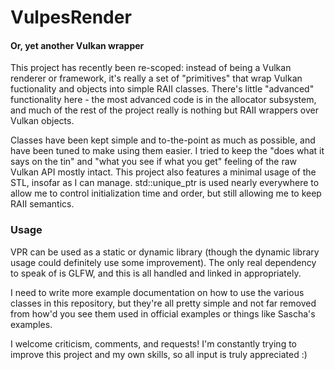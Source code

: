 # VulpesRender
#### Or, yet another Vulkan wrapper

This project has recently been re-scoped: instead of being a Vulkan renderer or 
framework, it's really a set of "primitives" that wrap Vulkan fuctionality and
objects into simple RAII classes. There's little "advanced" functionality here - 
the most advanced code is in the allocator subsystem, and much of the rest of the
project really is nothing but RAII wrappers over Vulkan objects.

Classes have been kept simple and to-the-point as much as possible, and have been
tuned to make using them easier. I tried to keep the "does what it says on the tin"
and "what you see if what you get" feeling of the raw Vulkan API mostly intact.
This project also features a minimal usage of the STL, insofar as I can manage. 
std::unique_ptr is used nearly everywhere to allow me to control initialization time and order, 
but still allowing me to keep RAII semantics.

### Usage

VPR can be used as a static or dynamic library (though the dynamic library usage could definitely use some improvement). The only
real dependency to speak of is GLFW, and this is all handled and linked in appropriately. 

I need to write more example documentation on how to use the various classes in this repository, but they're all
pretty simple and not far removed from how'd you see them used in official examples or things like Sascha's examples.

I welcome criticism, comments, and requests! I'm constantly trying to improve this project and my own skills, so all input 
is truly appreciated :)
